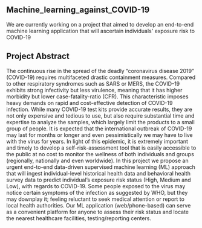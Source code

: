 ## Machine_learning_against_COVID-19
We are currently working on a project that aimed to develop an end-to-end machine learning application that will ascertain individuals' exposure risk to COVID-19
## Project Abstract 
The continuous rise in the spread of the deadly “coronavirus disease 2019” (COVID-19) requires multifaceted drastic containment measures. Compared to other respiratory syndromes such as SARS or MERS, the COVID-19 exhibits strong infectivity but less virulence, meaning that it has higher morbidity but lower case-fatality-ratio (CFR). This characteristic imposes heavy demands on rapid and cost-effective detection of COVID-19 infection. While many COVID-19 test kits provide accurate results, they are not only expensive and tedious to use, but also require substantial time and expertise to analyze the samples, which largely limit the products to a small group of people. It is expected that the international outbreak of COVID-19 may last for months or longer and even pessimistically we may have to live with the virus for years. In light of this epidemic, it is extremely important and timely to develop a self-risk-assessment tool that is easily accessible to the public at no cost to monitor the wellness of both individuals and groups (regionally, nationally and even worldwide). In this project we propose an urgent end-to-end data-driven supervised machine learning (ML) approach that will ingest individual-level historical health data and behavioral health survey data to predict individual’s exposure risk status (High, Medium and Low), with regards to COVID-19. Some people exposed to the virus may notice certain symptoms of the infection as suggested by WHO, but they may downplay it; feeling reluctant to seek medical attention or report to local health authorities. Our ML application (web/phone-based) can serve as a convenient platform for anyone to assess their risk status and locate the nearest healthcare facilities, testing/reporting centers.
